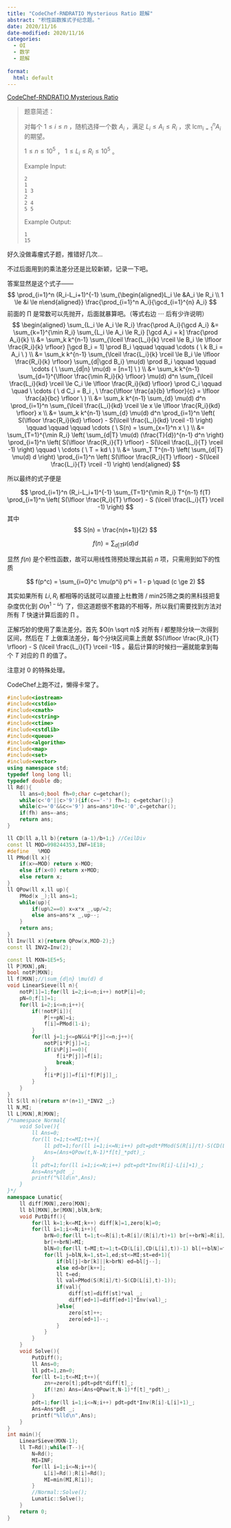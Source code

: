 ```yaml
---
title: "CodeChef-RNDRATIO Mysterious Ratio 题解"
abstract: "积性函数推式子纪念题。"
date: 2020/11/16
date-modified: 2020/11/16
categories:
  - OI
  - 数学
  - 题解
  
format:
  html: default
---
```


[CodeChef-RNDRATIO Mysterious Ratio](https://www.codechef.com/problems/RNDRATIO)

>题意简述：
>
>对每个 $1 \le i \le n$ ，随机选择一个数 $A_i$ ，满足 $L_i \le A_i \le R_i$ ，求 $\mathrm{lcm}_{i=1}^n A_i$ 的期望。
>
>$1 \le n \le 10^5$ ， $1 \le L_i \le R_i \le 10^5$ 。
>
>Example Input:
>
>```
>2
>1
>1 3
>2
>2 4
>5 5
>```
>
>Example Output:
>
>```
>1
>15
>```

好久没做毒瘤式子题，推错好几次...

不过后面用到的乘法差分还是比较新颖，记录一下吧。

答案显然是这个式子——
$$
\prod_{i=1}^n (R_i-L_i+1)^{-1} \sum_{\begin{aligned}L_i \le &A_i \le R_i \\ 1 \le &i \le n\end{aligned}} \frac{\prod_{i=1}^n A_i}{\gcd_{i=1}^{n} A_i}
$$
前面的 $\prod$ 是常数可以先抛开，后面就暴算吧。（等式右边 $\cdots$ 后有少许说明）
$$
\begin{aligned}
\sum_{L_i \le A_i \le R_i} \frac{\prod A_i}{\gcd A_i}
&= \sum_{k=1}^{\min R_i} \sum_{L_i \le A_i \le R_i} [\gcd A_i = k] \frac{\prod A_i}{k} \\
&= \sum_k k^{n-1} \sum_{\lceil \frac{L_i}{k} \rceil \le B_i \le \lfloor \frac{R_i}{k} \rfloor} [\gcd B_i = 1] \prod B_i \qquad \qquad \cdots ( \ k B_i = A_i \ ) \\
&= \sum_k k^{n-1} \sum_{\lceil \frac{L_i}{k} \rceil \le B_i \le \lfloor \frac{R_i}{k} \rfloor} \sum_{d|\gcd B_i} \mu(d) \prod B_i \qquad \qquad \cdots ( \ \sum_{d|n} \mu(d) = [n=1] \ ) \\
&= \sum_k k^{n-1} \sum_{d=1}^{\lfloor \frac{\min R_i}{k} \rfloor} \mu(d) d^n \sum_{\lceil \frac{L_i}{kd} \rceil \le C_i \le \lfloor \frac{R_i}{kd} \rfloor} \prod C_i \qquad \quad \ \cdots ( \ d C_i = B_i , \ \frac{\lfloor \frac{a}{b} \rfloor}{c} = \lfloor \frac{a}{bc} \rfloor \ ) \\
&= \sum_k k^{n-1} \sum_{d} \mu(d) d^n \prod_{i=1}^n \sum_{\lceil \frac{L_i}{kd} \rceil \le x \le \lfloor \frac{R_i}{kd} \rfloor} x \\
&= \sum_k k^{n-1} \sum_{d} \mu(d) d^n \prod_{i=1}^n \left( S(\lfloor \frac{R_i}{kd} \rfloor) - S(\lceil \frac{L_i}{kd} \rceil -1) \right) \qquad \qquad \qquad \cdots ( \ S(n) = \sum_{x=1}^n x \ ) \\
&= \sum_{T=1}^{\min R_i} \left( \sum_{d|T} \mu(d) (\frac{T}{d})^{n-1} d^n \right) \prod_{i=1}^n \left( S(\lfloor \frac{R_i}{T} \rfloor) - S(\lceil \frac{L_i}{T} \rceil -1) \right) \qquad \ \cdots ( \ T = kd \ ) \\
&= \sum_T T^{n-1} \left( \sum_{d|T} \mu(d) d \right) \prod_{i=1}^n \left( S(\lfloor \frac{R_i}{T} \rfloor) - S(\lceil \frac{L_i}{T} \rceil -1) \right)
 \end{aligned}
$$

所以最终的式子便是

$$
\prod_{i=1}^n (R_i-L_i+1)^{-1} \sum_{T=1}^{\min R_i} T^{n-1} f(T) \prod_{i=1}^n \left( S(\lfloor \frac{R_i}{T} \rfloor) - S (\lceil \frac{L_i}{T} \rceil -1) \right)
$$
 其中
$$
S(n) = \frac{n(n+1)}{2}
$$

$$
f(n) = \sum_{d|T} \mu(d) d
$$

显然 $f(n)$ 是个积性函数，故可以用线性筛预处理出其前 $n$ 项，只需用到如下的性质

$$
f(p^c) = \sum_{i=0}^c \mu(p^i) p^i = 1 - p \quad (c \ge 2)
$$

其实如果所有 $Li,R_i$ 都相等的话就可以直接上杜教筛 / min25筛之类的黑科技把复杂度优化到 $O(n^{1-\omega})$ 了，但这道题很不套路的不相等，所以我们需要找到方法对所有 $T$ 快速计算后面的 $\prod$ 。

正解巧妙的使用了乘法差分。首先 $O(n \sqrt n)$ 对所有 $i$ 都整除分块一次得到区间，然后在 $T$ 上做乘法差分，每个分块区间乘上贡献 $S(\lfloor \frac{R_i}{T} \rfloor) - S (\lceil \frac{L_i}{T} \rceil -1)$ 。最后计算的时候扫一遍就能拿到每个 $T$ 对应的 $\prod$ 的值了。

注意对 $0$ 的特殊处理。

CodeChef上跑不过，懒得卡常了。

```c++
#include<iostream>
#include<cstdio>
#include<cmath>
#include<cstring>
#include<ctime>
#include<cstdlib>
#include<queue>
#include<algorithm>
#include<map>
#include<set>
#include<vector>
using namespace std;
typedef long long ll;
typedef double db;
ll Rd(){
	ll ans=0;bool fh=0;char c=getchar();
	while(c<'0'||c>'9'){if(c=='-') fh=1; c=getchar();}
	while(c>='0'&&c<='9') ans=ans*10+c-'0',c=getchar();
	if(fh) ans=-ans;
	return ans;
}

ll CD(ll a,ll b){return (a-1)/b+1;} //CeilDiv
const ll MOD=998244353,INF=1E18;
#define _ %MOD
ll PMod(ll x){
	if(x>=MOD) return x-MOD;
	else if(x<0) return x+MOD;
	else return x;
}
ll QPow(ll x,ll up){
	PMod(x _);ll ans=1;
	while(up){
		if(up%2==0) x=x*x _,up/=2;
		else ans=ans*x _,up--;
	}
	return ans;
}
ll Inv(ll x){return QPow(x,MOD-2);}
const ll INV2=Inv(2);

const ll MXN=1E5+5;
ll P[MXN],pN;
bool notP[MXN];
ll f[MXN];//\sum_{d|n} \mu(d) d
void LinearSieve(ll n){
	notP[1]=1;for(ll i=2;i<=n;i++) notP[i]=0;
	pN=0;f[1]=1;
	for(ll i=2;i<=n;i++){
		if(!notP[i]){
			P[++pN]=i;
			f[i]=PMod(1-i);
		}
		for(ll j=1;j<=pN&&i*P[j]<=n;j++){
			notP[i*P[j]]=1;
			if(i%P[j]==0){
				f[i*P[j]]=f[i];
				break;
			}
			f[i*P[j]]=f[i]*f[P[j]]_;
		}
	}
}
ll S(ll n){return n*(n+1)_*INV2 _;}
ll N,MI;
ll L[MXN],R[MXN];
/*namespace Normal{
	void Solve(){
		ll Ans=0;
		for(ll t=1;t<=MI;t++){
			ll pdt=1;for(ll i=1;i<=N;i++) pdt=pdt*PMod(S(R[i]/t)-S(CD(L[i],t)-1))_;
			Ans=(Ans+QPow(t,N-1)*f[t]_*pdt)_;
		}
		ll pdt=1;for(ll i=1;i<=N;i++) pdt=pdt*Inv(R[i]-L[i]+1)_;
		Ans=Ans*pdt _;
		printf("%lld\n",Ans);
	}
}*/
namespace Lunatic{
	ll diff[MXN],zero[MXN];
	ll bl[MXN],br[MXN],blN,brN;
	void PutDiff(){
		for(ll k=1;k<=MI;k++) diff[k]=1,zero[k]=0;
		for(ll i=1;i<=N;i++){
			brN=0;for(ll t=1;t<=R[i];t=R[i]/(R[i]/t)+1) br[++brN]=R[i]/(R[i]/t);
			br[++brN]=MI;
			blN=0;for(ll t=MI;t>=1;t=CD(L[i],CD(L[i],t))-1) bl[++blN]=t;
			for(ll j=blN,k=1,st=1,ed;st<=MI;st=ed+1){
				if(bl[j]<br[k]||k>brN) ed=bl[j--];
				else ed=br[k++];
				ll t=ed;
				ll val=PMod(S(R[i]/t)-S(CD(L[i],t)-1));
				if(val){
					diff[st]=diff[st]*val _;
					diff[ed+1]=diff[ed+1]*Inv(val)_;
				}else{
					zero[st]++;
					zero[ed+1]--;
				}
			}
		}
	}
	void Solve(){
		PutDiff();
		ll Ans=0;
		ll pdt=1,zn=0;
		for(ll t=1;t<=MI;t++){
			zn+=zero[t];pdt=pdt*diff[t]_;
			if(!zn) Ans=(Ans+QPow(t,N-1)*f[t]_*pdt)_;
		}
		pdt=1;for(ll i=1;i<=N;i++) pdt=pdt*Inv(R[i]-L[i]+1)_;
		Ans=Ans*pdt _;
		printf("%lld\n",Ans);
	}
}
int main(){
	LinearSieve(MXN-1);
	ll T=Rd();while(T--){
		N=Rd();
		MI=INF;
		for(ll i=1;i<=N;i++){
			L[i]=Rd();R[i]=Rd();
			MI=min(MI,R[i]);
		}
		//Normal::Solve();
		Lunatic::Solve();
	}
	return 0;
}
```
